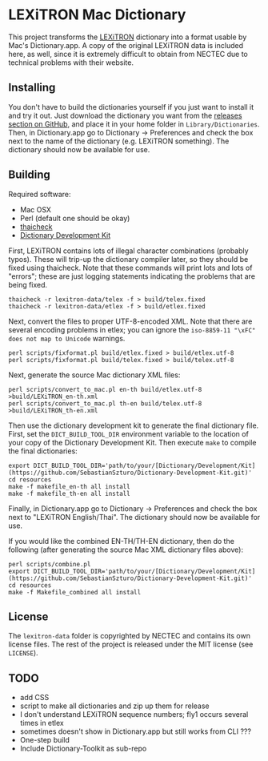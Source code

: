 # LEXiTRON Mac Dictionary

This project transforms the [LEXiTRON](http://lexitron.nectec.or.th/) dictionary into a format usable by Mac's Dictionary.app. A copy of the original LEXiTRON data is included here, as well, since it is extremely difficult to obtain from NECTEC due to technical problems with their website.

## Installing

You don't have to build the dictionaries yourself if you just want to install it and try it out. Just download the dictionary you want from the [releases section on GitHub](https://github.com/garfieldnate/Lexitron-Mac/releases), and place it in your home folder in `Library/Dictionaries`. Then, in Dictionary.app go to Dictionary -> Preferences and check the box next to the name of the dictionary (e.g. LEXiTRON something). The dictionary should now be available for use.

## Building

Required software:

* Mac OSX
* Perl (default one should be okay)
* [thaicheck](http://www.lyndonhill.com/Projects/thaicheck.html)
* [Dictionary Development Kit](https://github.com/SebastianSzturo/Dictionary-Development-Kit.git)

First, LEXiTRON contains lots of illegal character combinations (probably typos). These will trip-up the dictionary compiler later, so they should be fixed using thaicheck. Note that these commands will print lots and lots of "errors"; these are just logging statements indicating the problems that are being fixed.

    thaicheck -r lexitron-data/telex -f > build/telex.fixed
    thaicheck -r lexitron-data/etlex -f > build/etlex.fixed

Next, convert the files to proper UTF-8-encoded XML. Note that there are several encoding problems in etlex; you can ignore the `iso-8859-11 "\xFC" does not map to Unicode` warnings.

    perl scripts/fixformat.pl build/etlex.fixed > build/etlex.utf-8
    perl scripts/fixformat.pl build/telex.fixed > build/telex.utf-8

Next, generate the source Mac dictionary XML files:

    perl scripts/convert_to_mac.pl en-th build/etlex.utf-8 >build/LEXiTRON_en-th.xml
    perl scripts/convert_to_mac.pl th-en build/telex.utf-8 >build/LEXiTRON_th-en.xml

Then use the dictionary development kit to generate the final dictionary file. First, set the `DICT_BUILD_TOOL_DIR` environment variable to the location of your copy of the Dictionary Development Kit. Then execute `make` to compile the final dictionaries:

    export DICT_BUILD_TOOL_DIR='path/to/your/[Dictionary/Development/Kit](https://github.com/SebastianSzturo/Dictionary-Development-Kit.git)'
    cd resources
    make -f makefile_en-th all install
    make -f makefile_th-en all install

Finally, in Dictionary.app go to Dictionary -> Preferences and check the box next to "LEXiTRON English/Thai". The dictionary should now be available for use.

If you would like the combined EN-TH/TH-EN dictionary, then do the following (after generating the source Mac XML dictionary files above):

    perl scripts/combine.pl
    export DICT_BUILD_TOOL_DIR='path/to/your/[Dictionary/Development/Kit](https://github.com/SebastianSzturo/Dictionary-Development-Kit.git)'
    cd resources
    make -f Makefile_combined all install

## License

The `lexitron-data` folder is copyrighted by NECTEC and contains its own license files. The rest of the project is released under the MIT license (see `LICENSE`).

## TODO
* add CSS
* script to make all dictionaries and zip up them for release
* I don't understand LEXiTRON sequence numbers; fly1 occurs several times in etlex
* sometimes doesn't show in Dictionary.app but still works from CLI ???
* One-step build
* Include Dictionary-Toolkit as sub-repo
